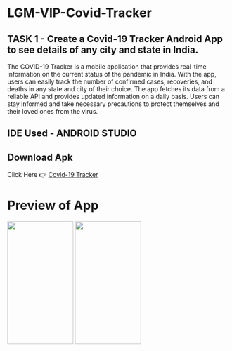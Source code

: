 # LGM-VIP-Covid-Tracker
## TASK 1 - Create a Covid-19 Tracker Android App to see details of any city and state in India.
The COVID-19 Tracker is a mobile application that provides real-time information on the current status of the pandemic in India. With the app, users can easily track the number of confirmed cases, recoveries, and deaths in any state and city of their choice. The app fetches its data from a reliable API and provides updated information on a daily basis. Users can stay informed and take necessary precautions to protect themselves and their loved ones from the virus.

## IDE Used - ANDROID STUDIO
## Download Apk 
 Click Here 👉  [Covid-19 Tracker](https://github.com/UJAIR-SHAHA/LGM_VIP_ANDROID_COVID-19_TRACKER/releases/download/v.1.0/Covid-19.Tracker.apk)

# Preview of App

<p float = "left">
<img src="https://user-images.githubusercontent.com/107527307/188440895-3d59494c-0b05-4d1d-86ba-4ca41b3bbaf9.png" width="150" height="280">
<img src="https://user-images.githubusercontent.com/107527307/188441449-23202311-bb4b-4a44-992e-ec6c4794b539.png" width="150" height="280">
  </p>
